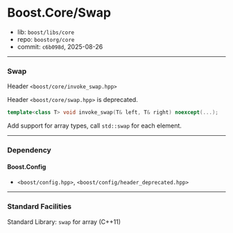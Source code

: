 # Boost.Core/Swap

* lib: `boost/libs/core`
* repo: `boostorg/core`
* commit: `c6b098d`, 2025-08-26

------
### Swap

Header `<boost/core/invoke_swap.hpp>`

Header `<boost/core/swap.hpp>` is deprecated.

```c++
template<class T> void invoke_swap(T& left, T& right) noexcept(...);
```

Add support for array types, call `std::swap` for each element.

------
### Dependency

#### Boost.Config

* `<boost/config.hpp>`, `<boost/config/header_deprecated.hpp>`

------
### Standard Facilities

Standard Library: `swap` for array (C++11)
